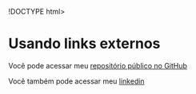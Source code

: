 !DOCTYPE html>
<html lang="pt-br">
<head>
    <meta charset="UTF-8">
    <meta http-equiv="X-UA-Compatible" content="IE=edge">
    <meta name="viewport" content="width=device-width, initial-scale=1.0">
    <link rel="shortcut icon" href="Favicom.ico.ico" type="image/x-icon">
    <title>Trabalhando com links</title>
</head>
<body>
<h1>Usando links externos</h1>
<p>Você pode acessar meu <a href="https://github.com/CassioBenSantos" target="_blank" rel="external">repositório público no GitHub</a></p>

<p>Você também pode acessar meu 
    <a href="https://www.linkedin.com/in/cassio-ben-santos-886416158" target="_blank" rel="external"> linkedin</a> </p>
    
   
</head>
<body>

  

